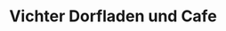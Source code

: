 ---
title: "Vichter Dorfladen und Cafe"
url: /stolberg-rhld/vichter-dorfladen-und-cafe/
shop: Lebensmittel
---